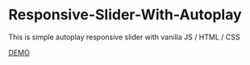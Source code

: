 # Responsive-Slider-With-Autoplay
This is simple autoplay responsive slider with vanilla JS / HTML / CSS

<a href="https://codepen.io/SlavaJamm/pen/Epyjoe">DEMO</a>
